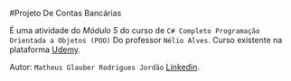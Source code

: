#Projeto De Contas Bancárias

É uma atividade do *Módulo 5* do curso de `C# Completo Programação Orientada a Objetos (POO)` Do professor `Nélio Alves`.
Curso existente na plataforma [Udemy](https://www.udemy.com/course/programacao-orientada-a-objetos-csharp/).

Autor: `Matheus Glauber Rodrigues Jordão` [Linkedin](https://www.linkedin.com/in/matheusglauber/).